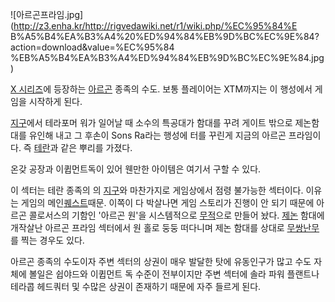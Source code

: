 ![아르곤프라임.jpg](http://z3.enha.kr/http://rigvedawiki.net/r1/wiki.php/%EC%95%84%E
B%A5%B4%EA%B3%A4%20%ED%94%84%EB%9D%BC%EC%9E%84?action=download&value=%EC%95%84
%EB%A5%B4%EA%B3%A4%ED%94%84%EB%9D%BC%EC%9E%84.jpg)

[X 시리즈](X%20%EC%8B%9C%EB%A6%AC%EC%A6%88.md)에 등장하는
[아르곤](%EC%95%84%EB%A5%B4%EA%B3%A4.md) 종족의 수도. 보통 플레이어는 XTM까지는 이 행성에서 게임을
시작하게 된다.

[지구](%EC%A7%80%EA%B5%AC.md)에서 테라포머 워가 일어날 때 소수의 특공대가 함대를 꾸려 게이트 밖으로 제논함대를
유인해 내고 그 후손이 Sons Ra라는 행성에 터를 꾸린게 지금의 아르곤 프라임이다. 즉
[테란](%ED%85%8C%EB%9E%80.md)과 같은 뿌리를 가졌다.

온갖 공장과 이큅먼트독이 있어 웬만한 아이템은 여기서 구할 수 있다.

이 섹터는 테란 종족의 의 [지구](%EC%A7%80%EA%B5%AC.md)와 마찬가지로 게임상에서 점령 불가능한 섹터이다. 이유는
게임의 메인[퀘스트](%ED%80%98%EC%8A%A4%ED%8A%B8.md)때문. 이쪽이 다 박살나면 게임 스토리가 진행이 안 되기
때문에 아르곤 콜로서스의 기함인 '아르곤 원'을 시스템적으로 [무적](%EB%AC%B4%EC%A0%81.md)으로 만들어 놨다.
[제논](%EC%A0%9C%EB%85%BC.md) 함대에 개작살난 아르곤 프라임 섹터에서 원 홀로 둥둥 떠다니며 제논 함대를 상대로
[무쌍난무](%EB%AC%B4%EC%8C%8D%EB%82%9C%EB%AC%B4.md)를 찍는 경우도 있다.

아르곤 종족의 수도이자 주변 섹터의 상권이 매우 발달한 탓에 유동인구가 많고 수도 자체에 볼일은 쉽야드와 이큅먼트 독 수준이 전부이지만 주변
섹터에 솔라 파워 플랜트나 테라콥 헤드쿼터 및 수많은 상권이 존재하기 때문에 자주 들르게 된다.

